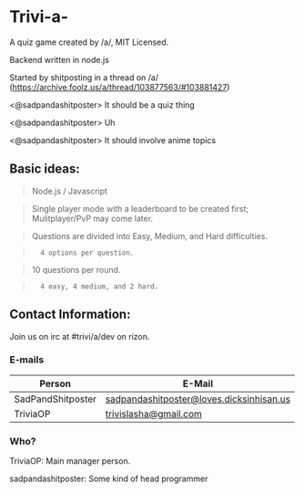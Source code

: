 Trivi-a-
========

A quiz game created by /a/, MIT Licensed.

Backend written in node.js

Started by shitposting in a thread on /a/ (https://archive.foolz.us/a/thread/103877563/#103881427)

<@sadpandashitposter> It should be a quiz thing

<@sadpandashitposter> Uh

<@sadpandashitposter> It should involve anime topics

Basic ideas:
--
>Node.js / Javascript

>Single player mode with a leaderboard to be created first; Mulitplayer/PvP may come later.

>Questions are divided into Easy, Medium, and Hard difficulties.

>       4 options per question.
        
>10 questions per round.

>       4 easy, 4 medium, and 2 hard.

Contact Information:
--
Join us on irc at #trivi/a/dev on rizon.

### E-mails
Person           |    E-Mail
---------------- | ----------------
SadPandShitposter| sadpandashitposter@loves.dicksinhisan.us
TriviaOP         | trivislasha@gmail.com

### Who?

TriviaOP: Main manager person.

sadpandashitposter: Some kind of head programmer
